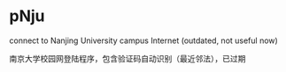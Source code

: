 pNju
====

connect to Nanjing University campus Internet (outdated, not useful now)

南京大学校园网登陆程序，包含验证码自动识别（最近邻法），已过期
